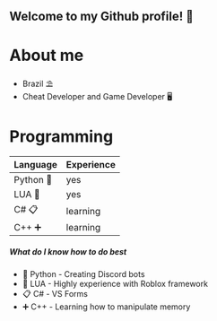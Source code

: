## Welcome to my Github profile! 👋

# About me

* Brazil ⛱️
* Cheat Developer and Game Developer 🖥️

# Programming

| Language | Experience |
|-----------|---------|
| Python 🐍 | yes     |
| LUA 🌙    | yes     |
| C# 📋     | learning      |
| C++ ➕     | learning      |

##### What do I know how to do best

* 🐍 Python - Creating Discord bots
* 🌙 LUA - Highly experience with Roblox framework 
* 📋 C# - VS Forms
* ➕ C++ - Learning how to manipulate memory


